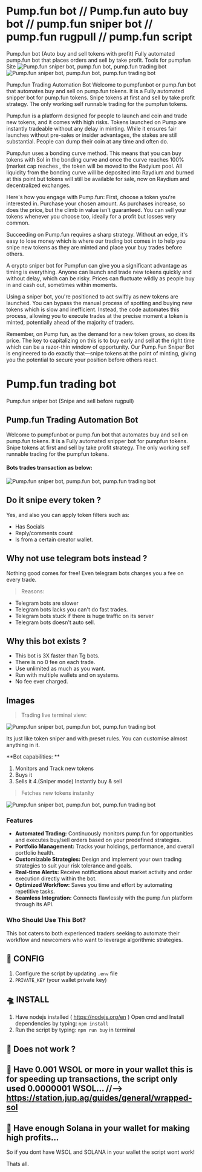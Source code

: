# Pump.fun bot // Pump.fun auto buy bot // pump.fun sniper bot // pump.fun rugpull // pump.fun script
Pump.fun bot (Auto buy and sell tokens with profit)
Fully automated pump.fun bot that places orders and sell by take profit. Tools for pumpfun Site
![Pump.fun sniper bot, pump.fun bot, pump.fun trading bot]()
![Pump.fun sniper bot, pump.fun bot, pump.fun trading bot](https://pump.mypinata.cloud/ipfs/QmYZyHDzWJtjCPhQwscNp3ibho2vKdkUAasWwidoifieTY)

Pump.fun Trading Automation Bot
Welcome to pumpfunbot or pump.fun bot that automates buy and sell on pump.fun tokens. It is a Fully automated snipper bot for pump.fun tokens. Snipe tokens at first and sell by take profit strategy. The only working self runnable trading for the pumpfun tokens.


Pump.fun is a platform designed for people to launch and coin and trade new tokens, and it comes with high risks. Tokens launched on Pump are instantly tradeable without any delay in minting. While it ensures fair launches without pre-sales or insider advantages, the stakes are still substantial. People can dump their coin at any time and often do.

Pump.fun uses a bonding curve method. This means that you can buy tokens with Sol in the bonding curve and once the curve reaches 100% (market cap reaches , the token will be moved to the Radyium pool. All liquidity from the bonding curve will be deposited into Raydium and burned at this point but tokens will still be available for sale, now on Raydium and decentralized  exchanges. 

Here's how you engage with Pump.fun: First, choose a token you're interested in. Purchase your chosen amount. As purchases increase, so does the price, but the climb in value isn't guaranteed. You can sell your tokens whenever you choose too, ideally for a profit but losses very common.

Succeeding on Pump.fun requires a sharp strategy. Without an edge, it's easy to lose money which is where our trading bot comes in to help you snipe new tokens as they are minted and place your buy trades before others.

A crypto sniper bot for Pumpfun can give you a significant advantage as timing is everything. Anyone can launch and trade new tokens quickly and without delay, which can be risky. Prices can fluctuate wildly as people buy in and cash out, sometimes within moments.

Using a sniper bot, you're positioned to act swiftly as new tokens are launched. You can bypass the manual process of spotting and buying new tokens which is slow and inefficient. Instead, the code automates this process, allowing you to execute trades at the precise moment a token is minted, potentially ahead of the majority of traders.

Remember, on Pump fun, as the demand for a new token grows, so does its price. The key to capitalizing on this is to buy early and sell at the right time which can be a razor-thin window of opportunity. Our Pump.Fun Sniper Bot is engineered to do exactly that—snipe tokens at the point of minting, giving you the potential to secure your position before others react.



# Pump.fun trading bot 
Pump.fun sniper bot (Snipe and sell before rugpull)

## Pump.fun Trading Automation Bot

Welcome to pumpfunbot or pump.fun bot that automates buy and sell on pump.fun tokens. It is a Fully automated snipper bot for pumpfun tokens. 
Snipe tokens at first and sell by take profit strategy.
The only working self runnable trading for the pumpfun tokens.


#### Bots trades transaction as below:

![Pump.fun sniper bot, pump.fun bot, pump.fun trading bot](https://github.com/0xdevlen/Ultra-pump.fun-bot/assets/166412248/f1b97707-64a0-4739-a15b-be2cad204fe5)


## Do it snipe every token ?

Yes, and also you can apply token filters such as:

- Has Socials
- Reply/comments count
- Is from a certain creator wallet.


## Why not use telegram bots instead ?

Nothing good comes for free! Even telegram bots charges you a fee on every trade. 

> Reasons:

- Telegram bots are slower
- Telegram bots lacks you can't do fast trades.
- Telegram bots stuck if there is huge traffic on its server
- Telegram bots doesn't auto sell.

 ## Why this bot exists ?
 
- This bot is 3X faster than Tg bots.
- There is no 0 fee on each trade.
- Use unlimited as much as you want.
- Run with multiple wallets and on systems.
- No fee ever charged.

## Images


> Trading live terminal view:
 
![Pump.fun sniper bot, pump.fun bot, pump.fun trading bot](https://github.com/0xdevlen/Ultra-pump.fun-bot/assets/166412248/3d0dfa00-d5ad-42fd-881c-0586b531305e)


Its just like token sniper and with preset rules. You can customise almost anything in it.
 
**Bot capabilities: **
1. Monitors and Track new tokens
2. Buys it
3. Sells it
4.(Sniper mode) Instantly buy & sell 


> Fetches new tokens instanlty

![Pump.fun sniper bot, pump.fun bot, pump.fun trading bot](https://github.com/0xdevlen/Ultra-pump.fun-bot/assets/166412248/e7b44a0d-e323-4307-ba1e-1823be1b42d2)


### Features

* **Automated Trading:** Continuously monitors pump.fun for opportunities and executes buy/sell orders based on your predefined strategies.
* **Portfolio Management:** Tracks your holdings, performance, and overall portfolio health.
* **Customizable Strategies:** Design and implement your own trading strategies to suit your risk tolerance and goals.
* **Real-time Alerts:** Receive notifications about market activity and order execution directly within the bot.
* **Optimized Workflow:** Saves you time and effort by automating repetitive tasks.
* **Seamless Integration:** Connects flawlessly with the pump.fun platform through its API.


### Who Should Use This Bot?

This bot caters to both experienced traders seeking to automate their workflow and newcomers who want to leverage algorithmic strategies. 

## 🚀 CONFIG
1. Configure the script by updating `.env` file
2. `PRIVATE_KEY` (your wallet private key)
  
## 🛸 INSTALL

1. Have nodejs installed ( https://nodejs.org/en )
Open cmd and Install dependencies by typing: `npm install`
2. Run the script by typing: `npm run buy` in terminal

## 🚀 Does not work ?
## 🚀 Have 0.001 WSOL or more in your wallet this is for speeding up transactions, the script only used 0.0000001 WSOL... //--> https://station.jup.ag/guides/general/wrapped-sol
## 🚀 Have enough Solana in your wallet for making high profits...

So if you dont have WSOL and SOLANA in your wallet the script wont work!

Thats all.

